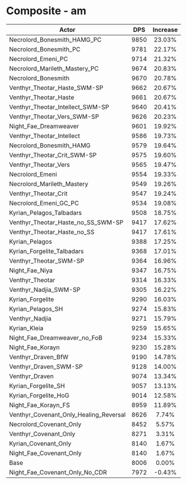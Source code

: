 # Composite - am
| Actor | DPS | Increase |
|---|:---:|:---:|
|Necrolord_Bonesmith_HAMG_PC|9850|23.03%|
|Necrolord_Bonesmith_PC|9781|22.17%|
|Necrolord_Emeni_PC|9714|21.32%|
|Necrolord_Marileth_Mastery_PC|9674|20.83%|
|Necrolord_Bonesmith|9670|20.78%|
|Venthyr_Theotar_Haste_SWM-SP|9662|20.67%|
|Venthyr_Theotar_Haste|9661|20.67%|
|Venthyr_Theotar_Intellect_SWM-SP|9640|20.41%|
|Venthyr_Theotar_Vers_SWM-SP|9626|20.23%|
|Night_Fae_Dreamweaver|9601|19.92%|
|Venthyr_Theotar_Intellect|9586|19.73%|
|Necrolord_Bonesmith_HAMG|9579|19.64%|
|Venthyr_Theotar_Crit_SWM-SP|9575|19.60%|
|Venthyr_Theotar_Vers|9565|19.47%|
|Necrolord_Emeni|9554|19.33%|
|Necrolord_Marileth_Mastery|9549|19.26%|
|Venthyr_Theotar_Crit|9547|19.24%|
|Necrolord_Emeni_GC_PC|9534|19.08%|
|Kyrian_Pelagos_Talbadars|9508|18.75%|
|Venthyr_Theotar_Haste_no_SS_SWM-SP|9417|17.62%|
|Venthyr_Theotar_Haste_no_SS|9417|17.61%|
|Kyrian_Pelagos|9388|17.25%|
|Kyrian_Forgelite_Talbadars|9368|17.01%|
|Venthyr_Theotar_SWM-SP|9364|16.96%|
|Night_Fae_Niya|9347|16.75%|
|Venthyr_Theotar|9314|16.33%|
|Venthyr_Nadjia_SWM-SP|9305|16.22%|
|Kyrian_Forgelite|9290|16.03%|
|Kyrian_Pelagos_SH|9274|15.83%|
|Venthyr_Nadjia|9271|15.79%|
|Kyrian_Kleia|9259|15.65%|
|Night_Fae_Dreamweaver_no_FoB|9234|15.33%|
|Night_Fae_Korayn|9230|15.28%|
|Venthyr_Draven_BfW|9190|14.78%|
|Venthyr_Draven_SWM-SP|9128|14.00%|
|Venthyr_Draven|9074|13.34%|
|Kyrian_Forgelite_SH|9057|13.13%|
|Kyrian_Forgelite_HoG|9014|12.58%|
|Night_Fae_Korayn_FS|8959|11.89%|
|Venthyr_Covenant_Only_Healing_Reversal|8626|7.74%|
|Necrolord_Covenant_Only|8452|5.57%|
|Venthyr_Covenant_Only|8271|3.31%|
|Kyrian_Covenant_Only|8140|1.67%|
|Night_Fae_Covenant_Only|8140|1.67%|
|Base|8006|0.00%|
|Night_Fae_Covenant_Only_No_CDR|7972|-0.43%|
